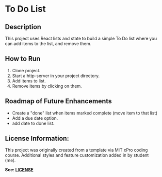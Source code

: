 # To Do List


## Description

This project uses React lists and state to build a simple To Do list where you can add items to the list, and remove them. 

## How to Run
1. Clone project.
2. Start a http-server in your project directory.
3. Add items to list.
4. Remove items by clicking on them.

## Roadmap of Future Enhancements
- Create a "done" list when items marked complete (move item to that list)
- Add a due date option.  
- add date to done list.

## License Information:
This project was originally created from a template via MIT xPro coding course.  Additional styles and feature customization added in by student (me). 

**See: [LICENSE](./LICENSE)**